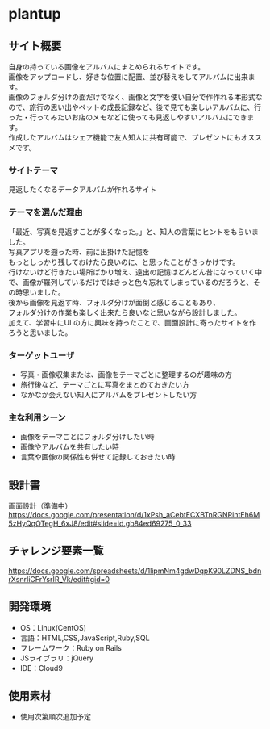 # plantup

## サイト概要
自身の持っている画像をアルバムにまとめられるサイトです。  
画像をアップロードし、好きな位置に配置、並び替えをしてアルバムに出来ます。  
画像のフォルダ分けの面だけでなく、画像と文字を使い自分で作作れる本形式なので、旅行の思い出やペットの成長記録など、後で見ても楽しいアルバムに、行った・行ってみたいお店のメモなどに使っても見返しやすいアルバムにできます。  
作成したアルバムはシェア機能で友人知人に共有可能で、プレゼントにもオススメです。

### サイトテーマ
見返したくなるデータアルバムが作れるサイト

### テーマを選んだ理由
「最近、写真を見返すことが多くなった。」と、知人の言葉にヒントをもらいました。  
写真アプリを遡った時、前に出掛けた記憶を  
もっとしっかり残しておけたら良いのに、と思ったことがきっかけです。  
行けないけど行きたい場所ばかり増え、遠出の記憶はどんどん昔になっていく中で、画像が羅列しているだけではきっと色々忘れてしまっているのだろうと、その時思いました。  
後から画像を見返す時、フォルダ分けが面倒と感じることもあり、  
フォルダ分けの作業も楽しく出来たら良いなと思いながら設計しました。  
加えて、学習中にUI の方に興味を持ったことで、画面設計に寄ったサイトを作ろうと思いました。

### ターゲットユーザ
- 写真・画像収集または、画像をテーマごとに整理するのが趣味の方
- 旅行後など、テーマごとに写真をまとめておきたい方
- なかなか会えない知人にアルバムをプレゼントしたい方

### 主な利用シーン
- 画像をテーマごとにフォルダ分けしたい時
- 画像やアルバムを共有したい時
- 言葉や画像の関係性も併せて記録しておきたい時

## 設計書
画面設計（準備中）<https://docs.google.com/presentation/d/1xPsh_aCebtECXBTnRGNRintEh6M5zHyQqOTegH_6xJ8/edit#slide=id.gb84ed69275_0_33>

## チャレンジ要素一覧
<https://docs.google.com/spreadsheets/d/1lipmNm4gdwDqpK90LZDNS_bdnrXsnrIiCFrYsrIR_Vk/edit#gid=0>

## 開発環境
- OS：Linux(CentOS)
- 言語：HTML,CSS,JavaScript,Ruby,SQL
- フレームワーク：Ruby on Rails
- JSライブラリ：jQuery
- IDE：Cloud9

## 使用素材
- 使用次第順次追加予定
